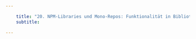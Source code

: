 ```yaml
---

    title: "20. NPM-Libraries und Mono-Repos: Funktionalität in Bibliotheken auslagern und per NPM veröffentlichen"
    subtitle: 

---
```

